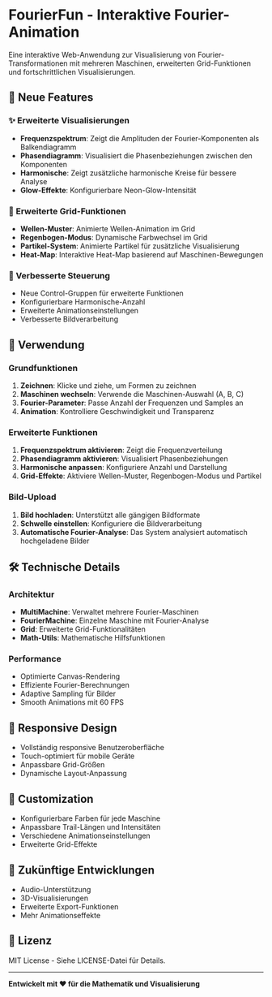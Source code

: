 # FourierFun - Interaktive Fourier-Animation

Eine interaktive Web-Anwendung zur Visualisierung von Fourier-Transformationen mit mehreren Maschinen, erweiterten Grid-Funktionen und fortschrittlichen Visualisierungen.

## 🚀 Neue Features

### ✨ Erweiterte Visualisierungen
- **Frequenzspektrum**: Zeigt die Amplituden der Fourier-Komponenten als Balkendiagramm
- **Phasendiagramm**: Visualisiert die Phasenbeziehungen zwischen den Komponenten
- **Harmonische**: Zeigt zusätzliche harmonische Kreise für bessere Analyse
- **Glow-Effekte**: Konfigurierbare Neon-Glow-Intensität

### 🎨 Erweiterte Grid-Funktionen
- **Wellen-Muster**: Animierte Wellen-Animation im Grid
- **Regenbogen-Modus**: Dynamische Farbwechsel im Grid
- **Partikel-System**: Animierte Partikel für zusätzliche Visualisierung
- **Heat-Map**: Interaktive Heat-Map basierend auf Maschinen-Bewegungen

### 🔧 Verbesserte Steuerung
- Neue Control-Gruppen für erweiterte Funktionen
- Konfigurierbare Harmonische-Anzahl
- Erweiterte Animationseinstellungen
- Verbesserte Bildverarbeitung

## 🎯 Verwendung

### Grundfunktionen
1. **Zeichnen**: Klicke und ziehe, um Formen zu zeichnen
2. **Maschinen wechseln**: Verwende die Maschinen-Auswahl (A, B, C)
3. **Fourier-Parameter**: Passe Anzahl der Frequenzen und Samples an
4. **Animation**: Kontrolliere Geschwindigkeit und Transparenz

### Erweiterte Funktionen
1. **Frequenzspektrum aktivieren**: Zeigt die Frequenzverteilung
2. **Phasendiagramm aktivieren**: Visualisiert Phasenbeziehungen
3. **Harmonische anpassen**: Konfiguriere Anzahl und Darstellung
4. **Grid-Effekte**: Aktiviere Wellen-Muster, Regenbogen-Modus und Partikel

### Bild-Upload
1. **Bild hochladen**: Unterstützt alle gängigen Bildformate
2. **Schwelle einstellen**: Konfiguriere die Bildverarbeitung
3. **Automatische Fourier-Analyse**: Das System analysiert automatisch hochgeladene Bilder

## 🛠️ Technische Details

### Architektur
- **MultiMachine**: Verwaltet mehrere Fourier-Maschinen
- **FourierMachine**: Einzelne Maschine mit Fourier-Analyse
- **Grid**: Erweiterte Grid-Funktionalitäten
- **Math-Utils**: Mathematische Hilfsfunktionen

### Performance
- Optimierte Canvas-Rendering
- Effiziente Fourier-Berechnungen
- Adaptive Sampling für Bilder
- Smooth Animations mit 60 FPS

## 📱 Responsive Design
- Vollständig responsive Benutzeroberfläche
- Touch-optimiert für mobile Geräte
- Anpassbare Grid-Größen
- Dynamische Layout-Anpassung

## 🎨 Customization
- Konfigurierbare Farben für jede Maschine
- Anpassbare Trail-Längen und Intensitäten
- Verschiedene Animationseinstellungen
- Erweiterte Grid-Effekte

## 🔮 Zukünftige Entwicklungen
- Audio-Unterstützung
- 3D-Visualisierungen
- Erweiterte Export-Funktionen
- Mehr Animationseffekte

## 📄 Lizenz
MIT License - Siehe LICENSE-Datei für Details.

---

**Entwickelt mit ❤️ für die Mathematik und Visualisierung**